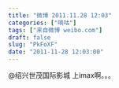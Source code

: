 ```yaml
---
title: "微博 2011.11.28 12:03"
categories: ["嘀咕"]
tags: ["来自微博 weibo.com"]
draft: false
slug: "PkFoXF"
date: "2011-11-28 12:03:00"
---
```


<p>@绍兴世茂国际影城 上imax啊。。。 ​​​​</p>
